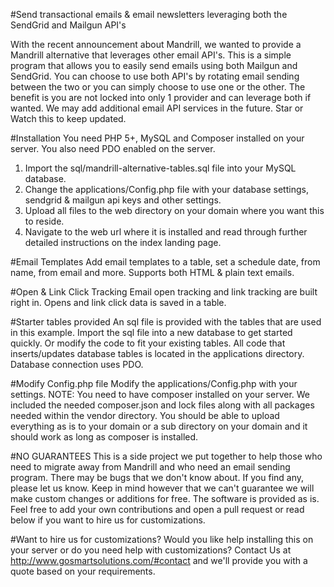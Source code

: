 #Send transactional emails & email newsletters leveraging both the SendGrid and Mailgun API's

With the recent announcement about Mandrill, we wanted to provide a Mandrill alternative that leverages other email API's. This is a simple program that allows you to easily send emails using both Mailgun and SendGrid. You can choose to use both API's by rotating email sending between the two or you can simply choose to use one or the other. The benefit is you are not locked into only 1 provider and can leverage both if wanted. We may add additional email API services in the future. Star or Watch this to keep updated.

#Installation
You need PHP 5+, MySQL and Composer installed on your server. You also need PDO enabled on the server.

1. Import the sql/mandrill-alternative-tables.sql file into your MySQL database.
2. Change the applications/Config.php file with your database settings, sendgrid & mailgun api keys and other settings.
3. Upload all files to the web directory on your domain where you want this to reside.
4. Navigate to the web url where it is installed and read through further detailed instructions on the index landing page.

#Email Templates 
Add email templates to a table, set a schedule date, from name, from email and more. Supports both HTML & plain text emails.

#Open & Link Click Tracking
Email open tracking and link tracking are built right in. Opens and link click data is saved in a table.

#Starter tables provided
An sql file is provided with the tables that are used in this example. Import the sql file into a new database to get started quickly. Or modify the code to fit your existing tables. All code that inserts/updates database tables is located in the applications directory. Database connection uses PDO.

#Modify Config.php file
Modify the applications/Config.php with your settings. NOTE: You need to have composer installed on your server. We included the needed composer.json and lock files along with all packages needed within the vendor directory. You should be able to upload everything as is to your domain or a sub directory on your domain and it should work as long as composer is installed.

#NO GUARANTEES
This is a side project we put together to help those who need to migrate away from Mandrill and who need an email sending program. There may be bugs that we don't know about. If you find any, please let us know. Keep in mind however that we can't guarantee we will make custom changes or additions for free. The software is provided as is. Feel free to add your own contributions and open a pull request or read below if you want to hire us for customizations.

#Want to hire us for customizations?
Would you like help installing this on your server or do you need help with customizations? Contact Us at http://www.gosmartsolutions.com/#contact and we'll provide you with a quote based on your requirements.
